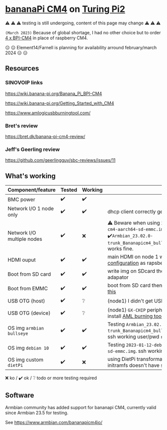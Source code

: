 # [bananaPi CM4](https://www.aliexpress.com/item/1005005115415086.html) on [Turing Pi2](https://turingpi.com/product/turing-pi-2/)

:warning: :warning: :warning:  testing is still undergoing, content of this page may change :warning: :warning: :warning:

``(March 2023)`` Because of global shortage, I had no other choice but to order [4 x BPI-CM4](https://www.aliexpress.com/item/1005005115415086.html) in place of raspberry CM4.

 :expressionless: :expressionless: Element14/Farnell is planning for availability arround february/march 2024 :expressionless: :expressionless:


## Resources

### SINOVOIP links
https://wiki.banana-pi.org/Banana_Pi_BPI-CM4

https://wiki.banana-pi.org/Getting_Started_with_CM4

https://www.amlogicusbburningtool.com/

### Bret's review
https://bret.dk/banana-pi-cm4-review/

### Jeff's Geerling review
https://github.com/geerlingguy/sbc-reviews/issues/11


## What's working

Component/feature |Tested | Working  | Remark
---|---|---| --
BMC power | :heavy_check_mark:|:heavy_check_mark: | 
Network I/O 1 node only| :heavy_check_mark:|:heavy_check_mark: | dhcp client correctly getting IP
Network I/O multiple nodes | :heavy_check_mark: | :x: | :warning: Beware when using ``2023-01-12-debian-10-buster-bpi-cm4-aarch64-sd-emmc.img``, same mac is used on  nodes. :heavy_check_mark:``Armbian_23.02.0-trunk_Bananapicm4_bullseye_current_6.0.14_minimal.img`` works fine.
HDMI ouput| :heavy_check_mark: |:heavy_check_mark:| main HDMI on node 1 with [same HDMI Circuit Switch configuration](https://help.turingpi.com/hc/en-us/articles/8685766680477-Specifications-and-I-O-Ports#f231ec3c) as rapsberry PI CM4
Boot from SD card| :heavy_check_mark: |:heavy_check_mark:| write img on SDcard then insert in the turingPI CM4 adapator
Boot from EMMC | :heavy_check_mark:	 |:heavy_check_mark: | boot from SD card then `dd` your img to ``/dev/mmcblk0`` [see this](https://wiki.banana-pi.org/Getting_Started_with_CM4#Install_Image_to_EMMC)
USB OTG (host) | :heavy_check_mark: |:grey_question: | (node1) I  didn't get USB host to work yet.
USB OTG (device) | :heavy_check_mark: |:grey_question: | (node1) ``GX-CHIP`` peripheral will appear on windows 10, install [AML burning tool suite](https://download.banana-pi.dev/d/3ebbfa04265d4dddb81b/files/?p=%2FTools%2Fimage_download_tools%2Faml_usb_burning_tool_V2_setup_v2.2.3.3.zip) to get the driver.
OS img ``armbian bullseye`` | :heavy_check_mark:|:heavy_check_mark: | Testing ``Armbian_23.02.0-trunk_Bananapicm4_bullseye_current_6.0.14_minimal.img``. ssh working user/pwd ``root/1234`` then create ``pi/bananapi``
OS img ``debian 10`` | :heavy_check_mark:|:heavy_check_mark: | Testing ``2023-01-12-debian-10-buster-bpi-cm4-aarch64-sd-emmc.img``. ssh working user/pwd ``pi/bananapi`` then ``su -``
OS img custom ``dietPi`` | :heavy_check_mark:|:x: | using DietPi transformation script fails after 1st reboot, initramfs doesn't have support for A311 processor

:x: ko / :heavy_check_mark: ok / :grey_question: todo or more testing required

## Software

Armbian community has added support for bananapi CM4, currently valid since Armbian 23.5 for testing.

See https://www.armbian.com/bananapicm4io/